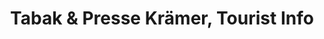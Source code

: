 ---
title: "Tabak & Presse Krämer, Tourist Info"
url: /frankfurt-am-main/tabak-und-presse-kraemer-tourist-info/
shop: Kiosk
---